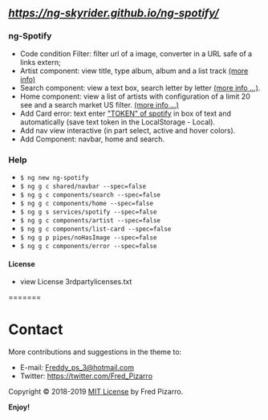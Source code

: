 ## *https://ng-skyrider.github.io/ng-spotify/*

### ng-Spotify

- Code condition Filter: filter url of a image, converter in a URL safe of a links extern;
- Artist component: view title, type album, album and a list track [(more info)](https://developer.spotify.com/console/tracks/)
- Search component: view a text box, search letter by letter [(more info ...)](https://developer.spotify.com/console/search/).
- Home component: view a list of artists with configuration of a limit 20 see and a search market US filter. [(more info ...)](https://developer.spotify.com/console/artists/)
- Add Card error: text enter ["TOKEN" of spotify](https://developer.spotify.com/documentation/web-api/")  in box of text and automatically (save text token in the LocalStorage - Local).
- Add nav view interactive (in part select, active and hover colors).
- Add Component: navbar, home and search.

### Help
- `$ ng new ng-spotify`
- `$ ng g c shared/navbar --spec=false`
- `$ ng g c components/search --spec=false`
- `$ ng g c components/home --spec=false `
- `$ ng g s services/spotify --spec=false `
- `$ ng g c components/artist --spec=false`
- `$ ng g c components/list-card --spec=false`
- `$ ng g p pipes/noHasImage --spec=false`
- `$ ng g c components/error --spec=false`

#### License

- view License 3rdpartylicenses.txt

=======
# Contact
More contributions and suggestions in the theme to:

* E-mail:  Freddy_ps_3@hotmail.com
* Twitter: https://twitter.com/Fred_Pizarro

Copyright © 2018-2019 [MIT License](https://github.com/ng-skyrider/ng-spotify/blob/master/LICENSE/) by Fred Pizarro.

**Enjoy!**
